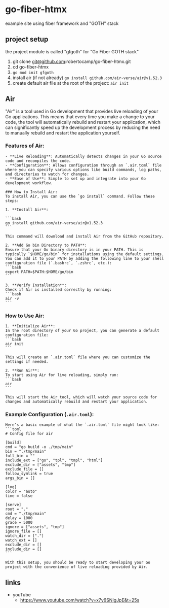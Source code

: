 # go-fiber-htmx
example site using fiber framework and "GOTH" stack


## project setup

the project module is called "gfgoth" for "Go Fiber GOTH stack"


1. git clone git@github.com:robertocamp/go-fiber-htmx.git
2. cd go-fiber-htmx
3. `go mod init gfgoth`
4. install air (if not already) `go install github.com/air-verse/air@v1.52.3`
5. create default air file at the root of the project: `air init`

## Air


"Air" is a tool used in Go development that provides live reloading of your Go applications. This means that every time you make a change to your code, the tool will automatically rebuild and restart your application, which can significantly speed up the development process by reducing the need to manually rebuild and restart the application yourself.

### Features of Air:
    - **Live Reloading**: Automatically detects changes in your Go source code and recompiles the code.
    - **Configuration**: Allows configuration through an `.air.toml` file where you can specify various options like build commands, log paths, and directories to watch for changes.
    - **Ease of Use**: Simple to set up and integrate into your Go development workflow.

    ### How to Install Air:
    To install Air, you can use the `go install` command. Follow these steps:

    1. **Install Air**:

    ```bash
    go install github.com/air-verse/air@v1.52.3
    ```

    This command will download and install Air from the GitHub repository.

    2. **Add Go bin Directory to PATH**:
    Ensure that your Go binary directory is in your PATH. This is typically `$HOME/go/bin` for installations using the default settings. You can add it to your PATH by adding the following line to your shell configuration file (`.bashrc`, `.zshrc`, etc.):
    ```bash
    export PATH=$PATH:$HOME/go/bin
    ```

    3. **Verify Installation**:
    Check if Air is installed correctly by running:
    ```bash
    air -v
    ```

### How to Use Air:
    1. **Initialize Air**:
    In the root directory of your Go project, you can generate a default configuration file:
    ```bash 
    air init
    ```

    This will create an `.air.toml` file where you can customize the settings if needed.

    2. **Run Air**:
    To start using Air for live reloading, simply run:
    ```bash
    air
    ```

    This will start the Air tool, which will watch your source code for changes and automatically rebuild and restart your application.

### Example Configuration (`.air.toml`):
    Here’s a basic example of what the `.air.toml` file might look like:
    ```toml
    # Config file for air

    [build]
    cmd = "go build -o ./tmp/main"
    bin = "./tmp/main"
    full_bin = ""
    include_ext = ["go", "tpl", "tmpl", "html"]
    exclude_dir = ["assets", "tmp"]
    exclude_file = []
    follow_symlink = true
    args_bin = []

    [log]
    color = "auto"
    time = false

    [serve]
    root = "."
    cmd = "./tmp/main"
    delay = 1000
    grace = 5000
    ignore = ["assets", "tmp"]
    ignore_file = []
    watch_dir = ["."]
    watch_ext = []
    exclude_dir = []
    include_dir = []
    ```

    With this setup, you should be ready to start developing your Go project with the convenience of live reloading provided by Air.
## links

- youTube
    * https://www.youtube.com/watch?v=x7v6SNIgJpE&t=25s
